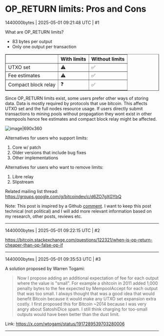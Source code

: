 # OP_RETURN limits: Pros and Cons

1440000bytes | 2025-05-01 09:21:48 UTC | #1

What are OP_RETURN limits?

- 83 bytes per output 
- Only one output per transaction


<table border="1" cellpadding="5">
  <tr>
    <th></th>
    <th>With limits</th>
    <th>Without limits</th>
  </tr>
  <tr>
    <td>UTXO set</td>
    <td>⚠️</td>
    <td>✅</td>
  </tr>
  <tr>
    <td>Fee estimates</td>
    <td>⚠️</td>
    <td>✅</td>
  </tr>
  <tr>
    <td>Compact block relay</td>
    <td>❓</td>
    <td>✅</td>
  </tr>
</table>

Since OP_RETURN limits exist, some users prefer other ways of storing data. Data is mostly required by protocols that use bitcoin. This affects UTXO set and the full nodes resource usage. If users directly submit transactions to mining pools without propagation they wont exist in other mempools hence fee estimates and compact block relay might be affected.

![image|690x360](upload://sLookVyWwjJqK1AfYrcr6Yp8AdN.jpeg)


Alternatives for users who support limits: 

1. Core w/ patch
2. Older versions that include bug fixes
3. Other implementations

Alternatives for users who want to remove limits:

1. Libre relay
2. Slipstream

Related mailing list thread: https://groups.google.com/g/bitcoindev/c/d6ZO7gXGYbQ

Note: This post is inspired by a Github [comment](https://github.com/bitcoin/bitcoin/pull/32381#issuecomment-2840165283). I want to keep this post technical (not political) and I will add more relevant information based on my research, other posts, reviews etc.

-------------------------

1440000bytes | 2025-05-01 09:22:15 UTC | #2

https://bitcoin.stackexchange.com/questions/122321/when-is-op-return-cheaper-than-op-false-op-if

-------------------------

1440000bytes | 2025-05-01 09:35:53 UTC | #3

A solution proposed by Warren Togami: 

> Now I propose adding an additional expectation of fee for each output where the value is "small". For example a shitcoin in 2011 added 1,000 penalty bytes to the fee expected by MempoolAccept for each output that was too small. I always thought that was a good idea that would benefit Bitcoin because it would make any UTXO set expansion extra costly. I first proposed this for Bitcoin ~2014 because I was very angry about SatoshiDice spam. I still think charging for too-small outputs would have been better than the dust limit.

Link: https://x.com/wtogami/status/1917289539703280006

-------------------------

